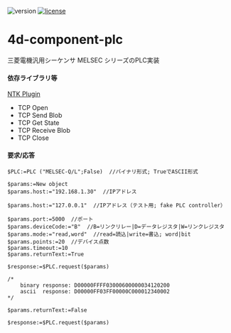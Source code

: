 ![version](https://img.shields.io/badge/version-18%2B-EB8E5F)
[![license](https://img.shields.io/github/license/miyako/4d-component-plc)](LICENSE)

# 4d-component-plc
三菱電機汎用シーケンサ MELSEC シリーズのPLC実装

#### 依存ライブラリ等

[NTK Plugin](https://www.pluggers.nl/product/ntk-plugin/)

* TCP Open
* TCP Send Blob
* TCP Get State
* TCP Receive Blob
* TCP Close

#### 要求/応答

```4d
$PLC:=PLC ("MELSEC-Q/L";False)  //バイナリ形式; TrueでASCII形式

$params:=New object
$params.host:="192.168.1.30"  //IPアドレス

$params.host:="127.0.0.1"  //IPアドレス（テスト用; fake PLC controller）

$params.port:=5000  //ポート
$params.deviceCode:="B"  //B=リンクリレー|D=データレジスタ|W=リンクレジスタ
$params.mode:="read,word"  //read=読込|write=書込; word|bit
$params.points:=20  //デバイス点数
$params.timeout:=10
$params.returnText:=True

$response:=$PLC.request($params)

/*
	binary response: D00000FFFF03000600000034120200
	ascii  response: D00000FF03FF00000C000012340002
*/

$params.returnText:=False

$response:=$PLC.request($params)
```
